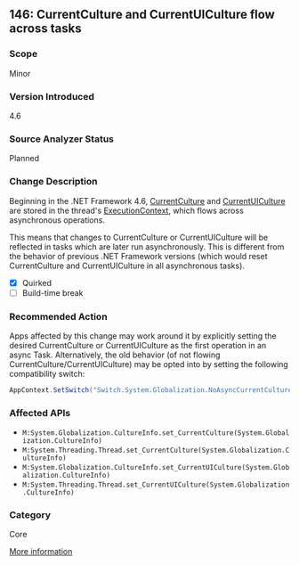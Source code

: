 ## 146: CurrentCulture and CurrentUICulture flow across tasks

### Scope
Minor

### Version Introduced
4.6

### Source Analyzer Status
Planned

### Change Description
Beginning in the .NET Framework 4.6, [CurrentCulture](https://msdn.microsoft.com/en-us/library/system.globalization.cultureinfo.currentculture%28v=vs.110%29.aspx) and [CurrentUICulture](https://msdn.microsoft.com/en-us/library/system.globalization.cultureinfo.currentuiculture%28v=vs.110%29.aspx) are stored in the thread's [ExecutionContext](https://msdn.microsoft.com/en-us/library/system.threading.executioncontext%28v=vs.110%29.aspx), which flows across asynchronous operations.

This means that changes to CurrentCulture or CurrentUICulture will be reflected in tasks which are later run asynchronously. This is different from the behavior of previous .NET Framework versions (which would reset CurrentCulture and CurrentUICulture in all asynchronous tasks).

- [x] Quirked
- [ ] Build-time break

### Recommended Action
Apps affected by this change may work around it by explicitly setting the desired CurrentCulture or CurrentUICulture as the first operation in an async Task. Alternatively, the old behavior (of not flowing CurrentCulture/CurrentUICulture) may be opted into by setting the following compatibility switch:
```C#
AppContext.SetSwitch("Switch.System.Globalization.NoAsyncCurrentCulture", true);
```

### Affected APIs
* `M:System.Globalization.CultureInfo.set_CurrentCulture(System.Globalization.CultureInfo)`
* `M:System.Threading.Thread.set_CurrentCulture(System.Globalization.CultureInfo)`
* `M:System.Globalization.CultureInfo.set_CurrentUICulture(System.Globalization.CultureInfo)`
* `M:System.Threading.Thread.set_CurrentUICulture(System.Globalization.CultureInfo)`

### Category
Core

[More information](https://msdn.microsoft.com/en-us/library/system.globalization.cultureinfo%28v=vs.110%29.aspx#Async)

